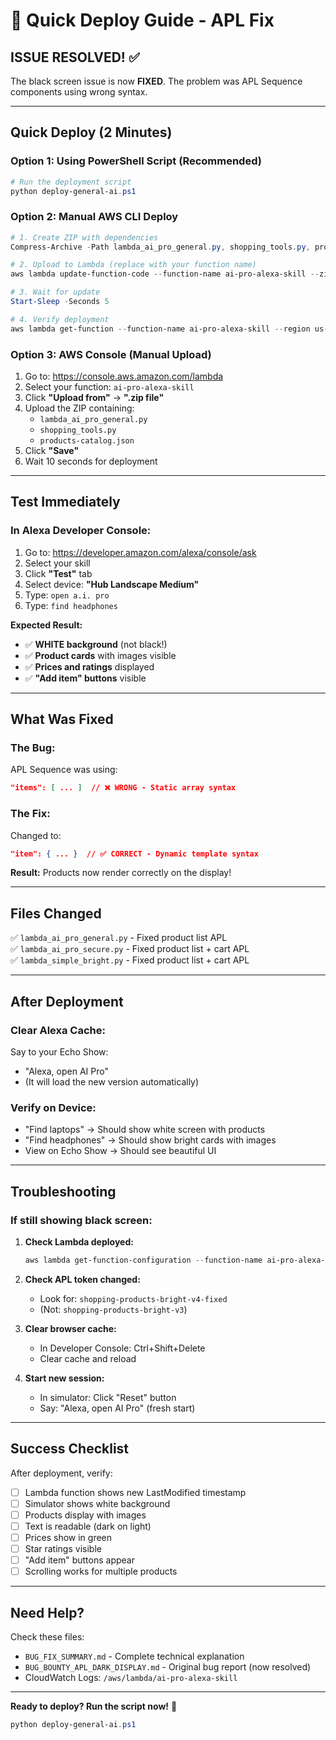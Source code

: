 # 🚀 Quick Deploy Guide - APL Fix

## **ISSUE RESOLVED!** ✅

The black screen issue is now **FIXED**. The problem was APL Sequence components using wrong syntax.

---

## **Quick Deploy (2 Minutes)**

### Option 1: Using PowerShell Script (Recommended)

```powershell
# Run the deployment script
python deploy-general-ai.ps1
```

### Option 2: Manual AWS CLI Deploy

```powershell
# 1. Create ZIP with dependencies
Compress-Archive -Path lambda_ai_pro_general.py, shopping_tools.py, products-catalog.json -DestinationPath lambda-fix.zip -Force

# 2. Upload to Lambda (replace with your function name)
aws lambda update-function-code --function-name ai-pro-alexa-skill --zip-file fileb://lambda-fix.zip --region us-east-1

# 3. Wait for update
Start-Sleep -Seconds 5

# 4. Verify deployment
aws lambda get-function --function-name ai-pro-alexa-skill --region us-east-1 --query 'Configuration.LastModified'
```

### Option 3: AWS Console (Manual Upload)

1. Go to: https://console.aws.amazon.com/lambda
2. Select your function: `ai-pro-alexa-skill`
3. Click **"Upload from"** → **".zip file"**
4. Upload the ZIP containing:
   - `lambda_ai_pro_general.py`
   - `shopping_tools.py`
   - `products-catalog.json`
5. Click **"Save"**
6. Wait 10 seconds for deployment

---

## **Test Immediately**

### In Alexa Developer Console:
1. Go to: https://developer.amazon.com/alexa/console/ask
2. Select your skill
3. Click **"Test"** tab
4. Select device: **"Hub Landscape Medium"**
5. Type: `open a.i. pro`
6. Type: `find headphones`

**Expected Result:**
- ✅ **WHITE background** (not black!)
- ✅ **Product cards** with images visible
- ✅ **Prices and ratings** displayed
- ✅ **"Add item" buttons** visible

---

## **What Was Fixed**

### The Bug:
APL Sequence was using:
```json
"items": [ ... ]  // ❌ WRONG - Static array syntax
```

### The Fix:
Changed to:
```json
"item": { ... }  // ✅ CORRECT - Dynamic template syntax
```

**Result:** Products now render correctly on the display!

---

## **Files Changed**

✅ `lambda_ai_pro_general.py` - Fixed product list APL  
✅ `lambda_ai_pro_secure.py` - Fixed product list + cart APL  
✅ `lambda_simple_bright.py` - Fixed product list + cart APL  

---

## **After Deployment**

### Clear Alexa Cache:
Say to your Echo Show:
- "Alexa, open AI Pro"
- (It will load the new version automatically)

### Verify on Device:
- "Find laptops" → Should show white screen with products
- "Find headphones" → Should show bright cards with images
- View on Echo Show → Should see beautiful UI

---

## **Troubleshooting**

### If still showing black screen:

1. **Check Lambda deployed:**
   ```powershell
   aws lambda get-function-configuration --function-name ai-pro-alexa-skill --query 'LastModified'
   ```

2. **Check APL token changed:**
   - Look for: `shopping-products-bright-v4-fixed`
   - (Not: `shopping-products-bright-v3`)

3. **Clear browser cache:**
   - In Developer Console: Ctrl+Shift+Delete
   - Clear cache and reload

4. **Start new session:**
   - In simulator: Click "Reset" button
   - Say: "Alexa, open AI Pro" (fresh start)

---

## **Success Checklist**

After deployment, verify:

- [ ] Lambda function shows new LastModified timestamp
- [ ] Simulator shows white background
- [ ] Products display with images
- [ ] Text is readable (dark on light)
- [ ] Prices show in green
- [ ] Star ratings visible
- [ ] "Add item" buttons appear
- [ ] Scrolling works for multiple products

---

## **Need Help?**

Check these files:
- `BUG_FIX_SUMMARY.md` - Complete technical explanation
- `BUG_BOUNTY_APL_DARK_DISPLAY.md` - Original bug report (now resolved)
- CloudWatch Logs: `/aws/lambda/ai-pro-alexa-skill`

---

**Ready to deploy? Run the script now!** 🚀

```powershell
python deploy-general-ai.ps1
```



